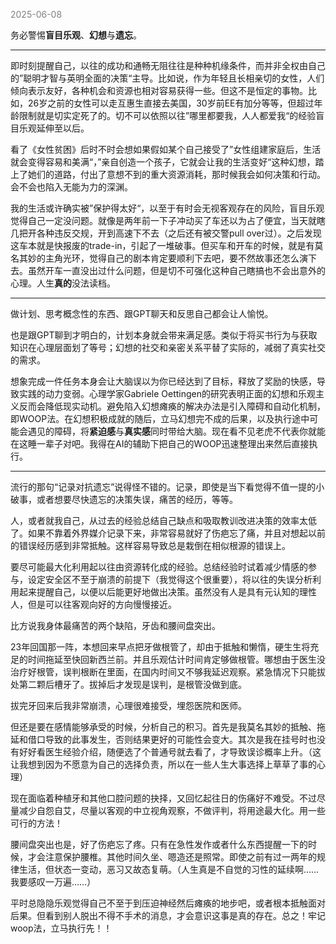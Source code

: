 
<span style="color: gray;">2025-06-08</span>

务必警惕**盲目乐观**、**幻想**与**遗忘**。

---
即时刻提醒自己，以往的成功和通畅无阻往往是种种机缘条件，而并非全权由自己的”聪明才智与英明全面的决策“主导。比如说，作为年轻且长相亲切的女性，人们倾向表示友好，各种机会和资源也相对容易获得一些。但这不是恒定的事物。比如，26岁之前的女性可以走互惠生直接去美国，30岁前EE有加分等等，但超过年龄限制就是切实定死了的。切不可以依照以往”哪里都要我，人人都爱我“的经验盲目乐观延伸至以后。

看了《女性贫困》后时不时会想如果假如某个自己接受了”女性组建家庭后，生活就会变得容易和美满“，”亲自创造一个孩子，它就会让我的生活变好“这种幻想，踏上了她们的道路，付出了意想不到的重大资源消耗，那时候我会如何决策和行动。会不会也陷入无能为力的深渊。

我的生活或许确实被”保护得太好“，以至于有时会无视客观存在的风险，盲目乐观觉得自己一定没问题。就像是两年前一下子冲动买了车还以为占了便宜，当天就瞎几把开各种违反交规，开到高速下不去（之后还有被交警pull over过）。之后发现这车本就是快报废的trade-in，引起了一堆破事。但买车和开车的时候，就是有莫名其妙的主角光环，觉得自己的剧本肯定要顺利下去吧，要不然故事还怎么演下去。虽然开车一直没出过什么问题，但是切不可强化这种自己瞎搞也不会出意外的心理。人生**真的**没法读档。

---
做计划、思考概念性的东西、跟GPT聊天和反思自己都会让人愉悦。

也是跟GPT聊到才明白的，计划本身就会带来满足感。类似于将买书行为与获取知识在心理层面划了等号；幻想的社交和亲密关系平替了实际的，减弱了真实社交的需求。

想象完成一件任务本身会让大脑误以为你已经达到了目标，释放了奖励的快感，导致实践的动力变弱。心理学家Gabriele Oettingen的研究表明正面的幻想和乐观主义反而会降低现实动机。避免陷入幻想瘫痪的解决办法是引入障碍和自动化机制，即WOOP法。在幻想积极成就的随后，立马幻想完不成的后果，以及执行途中可能会遇见的障碍，将**紧迫感**与**真实感**同时带给大脑。现在看不见老虎不代表你就能在这睡一辈子对吧。我得在AI的辅助下把自己的WOOP迅速整理出来然后直接执行。

---
流行的那句“记录对抗遗忘”说得怪不错的。记录，即使是当下看觉得不值一提的小破事，或者想要尽快遗忘的决策失误，痛苦的经历，等等。

人，或者就我自己，从过去的经验总结自己缺点和吸取教训改进决策的效率太低了。如果不靠着外界媒介记录下来，非常容易就好了伤疤忘了痛，并且对想起以前的错误经历感到非常抵触。这样容易导致总是栽倒在相似根源的错误上。

要尽可能最大化利用起以往由资源转化成的经验。总结经验时试着减少情感的参与，设定安全区不至于崩溃的前提下（我觉得这个很重要），将以往的失误分析利用起来提醒自己，以便以后能更好地做出决策。虽然没有人是具有元认知的理性人，但是可以往客观向好的方向慢慢接近。

比方说我身体最痛苦的两个缺陷，牙齿和腰间盘突出。

23年回国那一阵，本想回来早点把牙做根管了，却由于抵触和懒惰，硬生生将充足的时间拖延至快回新西兰前。并且乐观估计时间肯定够做根管。哪想由于医生没治疗好根管，误判根断在里面，在国内时间又不够我延迟观察。紧急情况下只能拔处第二颗后槽牙了。拔掉后才发现是误判，是根管没做到底。

拔完牙回来后我非常崩溃，心理很难接受，埋怨医院和医师。

但还是要在感情能够承受的时候，分析自己的积习。首先是我莫名其妙的抵触、拖延和借口导致的此事发生，否则结果更好的可能性会变大。其次是我在挂号时也没有好好看医生经验介绍，随便选了个普通号就去看了，才导致误诊概率上升。（这让我想到因为不愿意为自己的选择负责，所以在一些人生大事选择上草草了事的心理）

现在面临着种植牙和其他口腔问题的抉择，又回忆起往日的伤痛好不难受。不过尽量减少自怨自艾，尽量以客观的中立视角观察，不做评判，将用途最大化。用一些可行的方法！

腰间盘突出也是，好了伤疤忘了疼。只有在急性发作或者什么东西提醒一下的时候，才会注意保护腰椎。其他时间久坐、嗯造还是照常。即使之前有过一两年的规律生活，但状态一变动，恶习又故态复萌。（人生真是不自觉的习性的延续啊……我要感叹一万遍……）

平时总隐隐乐观觉得自己不至于到压迫神经然后瘫痪的地步吧，或者根本抵触面对后果。但看到别人脱出不得不手术的消息，才会意识这事是真的存在。总之！牢记woop法，立马执行先！！